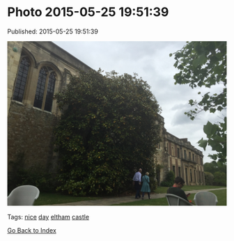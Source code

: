 
# Photo 2015-05-25 19:51:39

Published: 2015-05-25 19:51:39

![](119873794807-0.jpg)

Tags: [nice](tag-nice.md) [day](tag-day.md) [eltham](tag-eltham.md) [castle](tag-castle.md)

[Go Back to Index](index.md)
